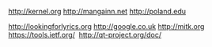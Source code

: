 http://kernel.org http://mangainn.net http://poland.edu 

http://lookingforlyrics.org http://google.co.uk http://mitk.org
 
https://tools.ietf.org/  http://qt-project.org/doc/ 

